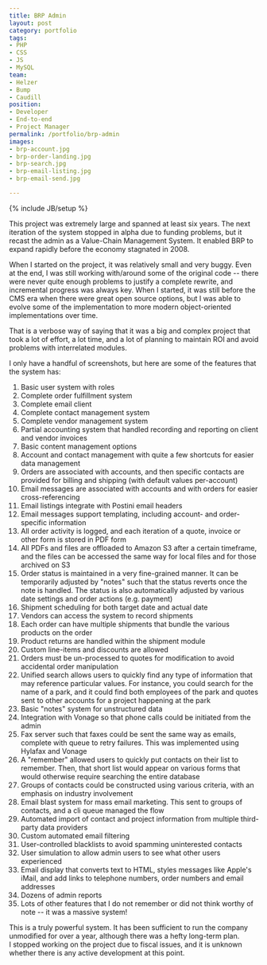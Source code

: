 ```yaml
---
title: BRP Admin
layout: post
category: portfolio
tags:
- PHP
- CSS
- JS
- MySQL
team:
- Helzer
- Bump
- Caudill
position:
- Developer
- End-to-end
- Project Manager
permalink: /portfolio/brp-admin
images:
- brp-account.jpg
- brp-order-landing.jpg
- brp-search.jpg
- brp-email-listing.jpg
- brp-email-send.jpg

---
```

{% include JB/setup %}
<div id="node-35" class="node node-portfolio node-promoted">
  <div class="content clearfix">
    <div class="field field-name-body field-type-text-with-summary field-label-hidden"><div class="field-items"><div class="field-item even"><p>This project was extremely large and spanned at least six years. The next iteration of the system stopped in alpha due to funding problems, but it recast the admin as a Value-Chain Management System. It enabled BRP to expand rapidly before the economy stagnated in 2008.</p>
<p>When I started on the project, it was relatively small and very buggy. Even at the end, I was still working with/around some of the original code -- there were never quite enough problems to justify a complete rewrite, and incremental progress was always key. When I started, it was still before the CMS era when there were great open source options, but I was able to evolve some of the implementation to more modern object-oriented implementations over time.</p>
<p>That is a verbose way of saying that it was a big and complex project that took a lot of effort, a lot time, and a lot of planning to maintain ROI and avoid problems with interrelated modules.</p>
<p>I only have a handful of screenshots, but here are some of the features that the system has:</p>
<ol><li>
		Basic user system with roles</li>
	<li>
		Complete order fulfillment system</li>
	<li>
		Complete email client</li>
	<li>
		Complete contact management system</li>
	<li>
		Complete vendor management system</li>
	<li>
		Partial accounting system that handled recording and reporting on client and vendor invoices</li>
	<li>
		Basic content management options</li>
	<li>
		Account and contact management with quite a few shortcuts for easier data management</li>
	<li>
		Orders are associated with accounts, and then specific contacts are provided for billing and shipping (with default values per-account)</li>
	<li>
		Email messages are associated with accounts and with orders for easier cross-referencing</li>
	<li>
		Email listings integrate with Postini email headers</li>
	<li>
		Email messages support templating, including account- and order-specific information</li>
	<li>
		All order activity is logged, and each iteration of a quote, invoice or other form is stored in PDF form</li>
	<li>
		All PDFs and files are offloaded to Amazon S3 after a certain timeframe, and the files can be accessed the same way for local files and for those archived on S3</li>
	<li>
		Order status is maintained in a very fine-grained manner. It can be temporarily adjusted by "notes" such that the status reverts once the note is handled. The status is also automatically adjusted by various date settings and order actions (e.g. payment)</li>
	<li>
		Shipment scheduling for both target date and actual date</li>
	<li>
		Vendors can access the system to record shipments</li>
	<li>
		Each order can have multiple shipments that bundle the various products on the order</li>
	<li>
		Product returns are handled within the shipment module</li>
	<li>
		Custom line-items and discounts are allowed</li>
	<li>
		Orders must be un-processed to quotes for modification to avoid accidental order manipulation</li>
	<li>
		Unified search allows users to quickly find any type of information that may reference particular values. For instance, you could search for the name of a park, and it could find both employees of the park and quotes sent to other accounts for a project happening at the park</li>
	<li>
		Basic "notes" system for unstructured data</li>
	<li>
		Integration with Vonage so that phone calls could be initiated from the admin</li>
	<li>
		Fax server such that faxes could be sent the same way as emails, complete with queue to retry failures. This was implemented using Hylafax and Vonage</li>
	<li>
		A "remember" allowed users to quickly put contacts on their list to remember. Then, that short list would appear on various forms that would otherwise require searching the entire database</li>
	<li>
		Groups of contacts could be constructed using various criteria, with an emphasis on industry involvement</li>
	<li>
		Email blast system for mass email marketing. This sent to groups of contacts, and a cli queue managed the flow</li>
	<li>
		Automated import of contact and project information from multiple third-party data providers</li>
	<li>
		Custom automated email filtering</li>
	<li>
		User-controlled blacklists to avoid spamming uninterested contacts</li>
	<li>
		User simulation to allow admin users to see what other users experienced</li>
	<li>
		Email display that converts text to HTML, styles messages like Apple's iMail, and add links to telephone numbers, order numbers and email addresses</li>
	<li>
		Dozens of admin reports</li>
	<li>
		Lots of other features that I do not remember or did not think worthy of note -- it was a massive system!</li>
</ol><p>This is a truly powerful system. It has been sufficient to run the company unmodified for over a year, although there was a hefty long-term plan. I stopped working on the project due to fiscal issues, and it is unknown whether there is any active development at this point.</p>
<p> </p>
</div></div></div>  </div>
</div>
